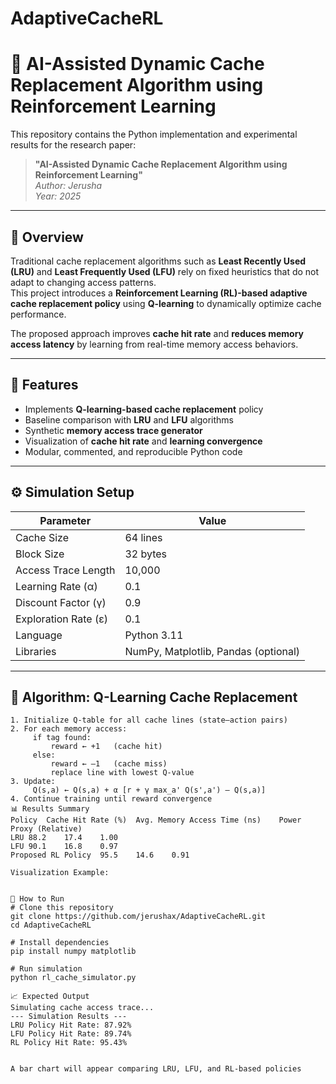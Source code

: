 # AdaptiveCacheRL
# 🧠 AI-Assisted Dynamic Cache Replacement Algorithm using Reinforcement Learning

This repository contains the Python implementation and experimental results for the research paper:

> **"AI-Assisted Dynamic Cache Replacement Algorithm using Reinforcement Learning"**  
> *Author: Jerusha*    
> *Year: 2025*

---

## 📘 Overview

Traditional cache replacement algorithms such as **Least Recently Used (LRU)** and **Least Frequently Used (LFU)** rely on fixed heuristics that do not adapt to changing access patterns.  
This project introduces a **Reinforcement Learning (RL)-based adaptive cache replacement policy** using **Q-learning** to dynamically optimize cache performance.

The proposed approach improves **cache hit rate** and **reduces memory access latency** by learning from real-time memory access behaviors.

---

## 🧩 Features

- Implements **Q-learning-based cache replacement** policy  
- Baseline comparison with **LRU** and **LFU** algorithms  
- Synthetic **memory access trace generator**  
- Visualization of **cache hit rate** and **learning convergence**
- Modular, commented, and reproducible Python code

---

## ⚙️ Simulation Setup

| Parameter | Value |
|------------|--------|
| Cache Size | 64 lines |
| Block Size | 32 bytes |
| Access Trace Length | 10,000 |
| Learning Rate (α) | 0.1 |
| Discount Factor (γ) | 0.9 |
| Exploration Rate (ε) | 0.1 |
| Language | Python 3.11 |
| Libraries | NumPy, Matplotlib, Pandas (optional) |

---

## 🧮 Algorithm: Q-Learning Cache Replacement

```text
1. Initialize Q-table for all cache lines (state–action pairs)
2. For each memory access:
     if tag found:
         reward ← +1   (cache hit)
     else:
         reward ← –1   (cache miss)
         replace line with lowest Q-value
3. Update:
     Q(s,a) ← Q(s,a) + α [r + γ max_a' Q(s',a') – Q(s,a)]
4. Continue training until reward convergence
📊 Results Summary
Policy	Cache Hit Rate (%)	Avg. Memory Access Time (ns)	Power Proxy (Relative)
LRU	88.2	17.4	1.00
LFU	90.1	16.8	0.97
Proposed RL Policy	95.5	14.6	0.91

Visualization Example:


🚀 How to Run
# Clone this repository
git clone https://github.com/jerushax/AdaptiveCacheRL.git
cd AdaptiveCacheRL

# Install dependencies
pip install numpy matplotlib

# Run simulation
python rl_cache_simulator.py

📈 Expected Output
Simulating cache access trace...
--- Simulation Results ---
LRU Policy Hit Rate: 87.92%
LFU Policy Hit Rate: 89.74%
RL Policy Hit Rate: 95.43%


A bar chart will appear comparing LRU, LFU, and RL-based policies
